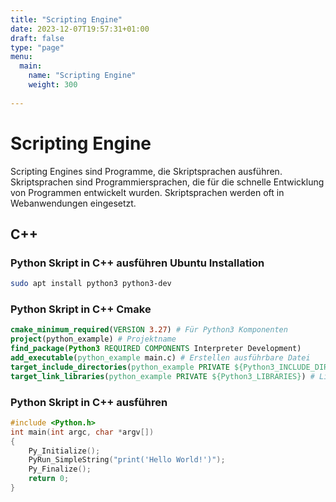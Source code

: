 ```yaml
---
title: "Scripting Engine"
date: 2023-12-07T19:57:31+01:00
draft: false
type: "page"
menu: 
  main:
    name: "Scripting Engine"
    weight: 300
    
---
```

# Scripting Engine
Scripting Engines sind Programme, die Skriptsprachen ausführen. Skriptsprachen sind Programmiersprachen, die für die schnelle Entwicklung von Programmen entwickelt wurden. Skriptsprachen werden oft in Webanwendungen eingesetzt.

## C++ 
### Python Skript in C++ ausführen Ubuntu Installation
```bash
sudo apt install python3 python3-dev
```
### Python Skript in C++ Cmake
```cmake
cmake_minimum_required(VERSION 3.27) # Für Python3 Komponenten
project(python_example) # Projektname
find_package(Python3 REQUIRED COMPONENTS Interpreter Development)
add_executable(python_example main.c) # Erstellen ausführbare Datei
target_include_directories(python_example PRIVATE ${Python3_INCLUDE_DIRS}) # include Python3 
target_link_libraries(python_example PRIVATE ${Python3_LIBRARIES}) # Linken Python3
```
### Python Skript in C++ ausführen
```c++
#include <Python.h>
int main(int argc, char *argv[])
{
    Py_Initialize();
    PyRun_SimpleString("print('Hello World!')");
    Py_Finalize();
    return 0;
}
```



